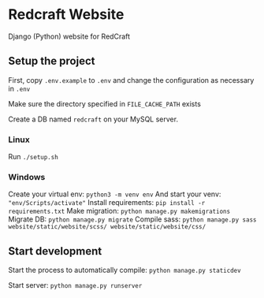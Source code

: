 # Redcraft Website

Django (Python) website for RedCraft

## Setup the project

First, copy `.env.example` to `.env` and change the configuration as necessary in `.env`

Make sure the directory specified in `FILE_CACHE_PATH` exists

Create a DB named `redcraft` on your MySQL server.

### Linux

Run `./setup.sh`

### Windows

Create your virtual env: `python3 -m venv env`
And start your venv: `"env/Scripts/activate"`
Install  requirements: `pip install -r requirements.txt`
Make migration: `python manage.py makemigrations`
Migrate DB: `python manage.py migrate`
Compile sass: `python manage.py sass website/static/website/scss/ website/static/website/css/`

## Start development

Start the process to automatically compile: `python manage.py staticdev`

Start server: `python manage.py runserver`
